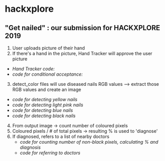 # hackxplore
## "Get nailed" : our submission for HACKXPLORE 2019

1. User uploads picture of their hand
2. If there's a hand in the picture, Hand Tracker will approve the user picture
  - *Hand Tracker code:*
  - *code for conditional acceptance:*
3. detect_color files will use diseased nails RGB values --> extract those RGB values and create an image
  - *code for detecting yellow nails*
  - *code for detecting light pink nails*
  - *code for detecting blue nails*
  - *code for detecting black nails*
4. From output image -> count number of coloured pixels
5. Coloured pixels / # of total pixels -> resulting % is used to 'diagnose'
6. If diagnosed, refers to a list of nearby doctors
    - *code for counting number of non-black pixels, calculating % and diagnosis*
    - *code for referring to doctors* 
